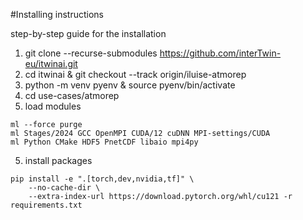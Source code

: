 #Installing instructions

step-by-step guide for the installation
1. git clone --recurse-submodules https://github.com/interTwin-eu/itwinai.git
2. cd itwinai & git checkout --track origin/iluise-atmorep
3. python -m venv pyenv & source pyenv/bin/activate
4. cd use-cases/atmorep
5. load modules
````
ml --force purge
ml Stages/2024 GCC OpenMPI CUDA/12 cuDNN MPI-settings/CUDA
ml Python CMake HDF5 PnetCDF libaio mpi4py
````
5. install packages
````
pip install -e ".[torch,dev,nvidia,tf]" \
    --no-cache-dir \
    --extra-index-url https://download.pytorch.org/whl/cu121 -r requirements.txt
````